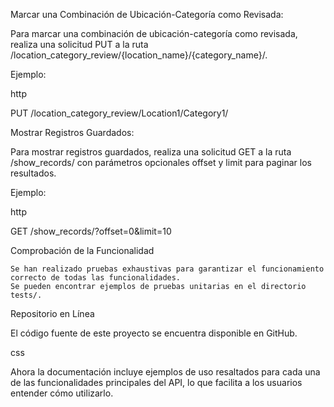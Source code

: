 Marcar una Combinación de Ubicación-Categoría como Revisada:

Para marcar una combinación de ubicación-categoría como revisada, realiza una solicitud PUT a la ruta /location_category_review/{location_name}/{category_name}/.

Ejemplo:

http

PUT /location_category_review/Location1/Category1/

Mostrar Registros Guardados:

Para mostrar registros guardados, realiza una solicitud GET a la ruta /show_records/ con parámetros opcionales offset y limit para paginar los resultados.

Ejemplo:

http

GET /show_records/?offset=0&limit=10

Comprobación de la Funcionalidad

    Se han realizado pruebas exhaustivas para garantizar el funcionamiento correcto de todas las funcionalidades.
    Se pueden encontrar ejemplos de pruebas unitarias en el directorio tests/.

Repositorio en Línea

El código fuente de este proyecto se encuentra disponible en GitHub.

css


Ahora la documentación incluye ejemplos de uso resaltados para cada una de las funcionalidades principales del API, lo que facilita a los usuarios entender cómo utilizarlo.
